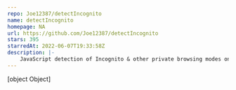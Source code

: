 ```yaml
---
repo: Joe12387/detectIncognito
name: detectIncognito
homepage: NA
url: https://github.com/Joe12387/detectIncognito
stars: 395
starredAt: 2022-06-07T19:33:58Z
description: |-
    JavaScript detection of Incognito & other private browsing modes on Chrome, Edge, Safari, Brave, Firefox, Opera and MSIE.
---
```


[object Object]
